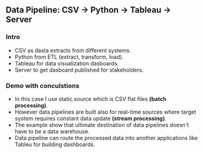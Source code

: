 <h2>Data Pipeline: CSV -> Python -> Tableau -> Server</h2>
<h3>Intro</h3>
<ul>
  <li>CSV as dasta extracts from different systems.</li>
  <li>Python from ETL (extract, transform, load).</li>
  <li>Tableau for data visualization dasboards.</li>
  <li>Server to get dasboard published for stakeholders.</li>
</ul>
<h3>Demo with conculstions</h3>
<ul>
  <li>In this case I use static source  which is CSV flat files <b>(batch processing)</b>.</li>
  <li>However data pipelines are built also for real-time sources where target system requires constant data update <b>(stream processing)</b>.</li>
  <li>The example show that ultimate destination of data pipelines doesn't have to be a data warehouse.</li>
  <li>Data pipeline can route the processed data into another applications like Tableu for building dashboards.</li>
</ul>
